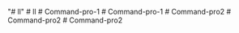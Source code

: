 "# ll" 
#   l l  
 #   C o m m a n d - p r o - 1  
 #   C o m m a n d - p r o - 1  
 #   C o m m a n d - p r o 2  
 #   C o m m a n d - p r o 2  
 #   C o m m a n d - p r o 2  
 